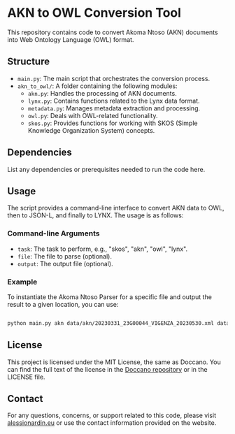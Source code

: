 # AKN to OWL Conversion Tool

This repository contains code to convert Akoma Ntoso (AKN) documents into Web Ontology Language (OWL) format.

## Structure

- `main.py`: The main script that orchestrates the conversion process.
- `akn_to_owl/`: A folder containing the following modules:
  - `akn.py`: Handles the processing of AKN documents.
  - `lynx.py`: Contains functions related to the Lynx data format.
  - `metadata.py`: Manages metadata extraction and processing.
  - `owl.py`: Deals with OWL-related functionality.
  - `skos.py`: Provides functions for working with SKOS (Simple Knowledge Organization System) concepts.

## Dependencies

List any dependencies or prerequisites needed to run the code here.


## Usage

The script provides a command-line interface to convert AKN data to OWL, then to JSON-L, and finally to LYNX. The usage is as follows:

### Command-line Arguments

- `task`: The task to perform, e.g., "skos", "akn", "owl", "lynx".
- `file`: The file to parse (optional).
- `output`: The output file (optional).

### Example

To instantiate the Akoma Ntoso Parser for a specific file and output the result to a given location, you can use:

```bash

python main.py akn data/akn/20230331_23G00044_VIGENZA_20230530.xml data/jsonl/origin/copyright.jsonl

```

## License

This project is licensed under the MIT License, the same as Doccano. You can find the full text of the license in the [Doccano repository](https://github.com/doccano/doccano/blob/master/LICENSE) or in the LICENSE file.

## Contact

For any questions, concerns, or support related to this code, please visit [alessionardin.eu](https://www.alessionardin.eu) or use the contact information provided on the website.
